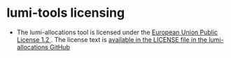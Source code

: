 # lumi-tools licensing

-   The lumi-allocations tool is licensed under the
    [European Union Public License 1.2 ](https://joinup.ec.europa.eu/collection/eupl/eupl-text-eupl-12). 
    The license text is 
    [available in the LICENSE file in the lumi-allocations GitHub](https://github.com/Lumi-supercomputer/lumi-allocations/blob/main/LICENSE)
